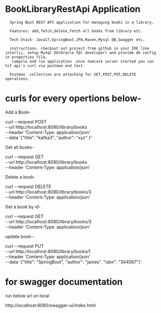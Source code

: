 # BookLibraryRestApi Application

      Spring Boot REST API application for managing books in a library.

      Features: add,fetch,delete,fetch all books from library etc.

      Tech Stack- Java17,SpringBoot,JPA,Maven,Mysql DB,Swagger etc.

      instructions- checkout out project from github in your IDE like intellij, setup MySql Db(Oracle SQl developer) and provide db config in properties file,
       compile and run application .once tomcate server started you can hit api's curl via postman and test.

      Postman  collection are attaching for GET,POST,PUT,DELETE operations.
    
 
   # curls for every opertions below-

Add a Book-

curl --request POST \
--url http://localhost:8080/library/books \
--header 'Content-Type: application/json' \
--data '{"title": "kafka3",
"author": "xyz"
}'


Get all books-

curl --request GET \
--url http://localhost:8080/library/books \
--header 'Content-Type: application/json'

   
Delete a book-

curl --request DELETE \
--url http://localhost:8080/library/books/3 \
--header 'Content-Type: application/json'


Get a book  by id-

curl --request GET \
--url http://localhost:8080/library/books/3 \
--header 'Content-Type: application/json'


update book--

curl --request PUT \
--url http://localhost:8080/library/books/1 \
--header 'Content-Type: application/json' \
--data '{"title": "SpringBoot", "author": "james", "isbn": "344567"}'


# for swagger documentation

run below url on local

http://localhost:8080/swagger-ui/index.html
